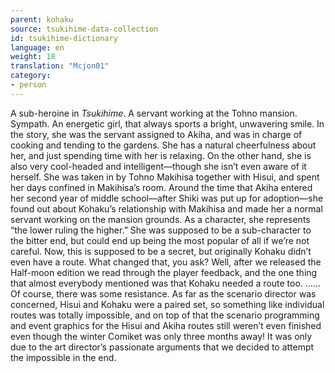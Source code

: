```yaml
---
parent: kohaku
source: tsukihime-data-collection
id: tsukihime-dictionary
language: en
weight: 18
translation: "Mcjon01"
category:
- person
---
```


A sub-heroine in *Tsukihime*. A servant working at the Tohno mansion. Sympath.
An energetic girl, that always sports a bright, unwavering smile. In the story, she was the servant assigned to Akiha, and was in charge of cooking and tending to the gardens.
She has a natural cheerfulness about her, and just spending time with her is relaxing. On the other hand, she is also very cool-headed and intelligent—though she isn’t even aware of it herself.
She was taken in by Tohno Makihisa together with Hisui, and spent her days confined in Makihisa’s room.
Around the time that Akiha entered her second year of middle school—after Shiki was put up for adoption—she found out about Kohaku’s relationship with Makihisa and made her a normal servant working on the mansion grounds.
As a character, she represents “the lower ruling the higher.”
She was supposed to be a sub-character to the bitter end, but could end up being the most popular of all if we’re not careful.
Now, this is supposed to be a secret, but originally Kohaku didn’t even have a route.
What changed that, you ask? Well, after we released the Half-moon edition we read through the player feedback, and the one thing that almost everybody mentioned was that Kohaku needed a route too.
……Of course, there was some resistance. As far as the scenario director was concerned, Hisui and Kohaku were a paired set, so something like individual routes was totally impossible, and on top of that the scenario programming and event graphics for the Hisui and Akiha routes still weren’t even finished even though the winter Comiket was only three months away! It was only due to the art director’s passionate arguments that we decided to attempt the impossible in the end.
